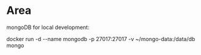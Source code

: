 # Area

mongoDB for local development:

docker run -d --name mongodb -p 27017:27017 -v ~/mongo-data:/data/db mongo
